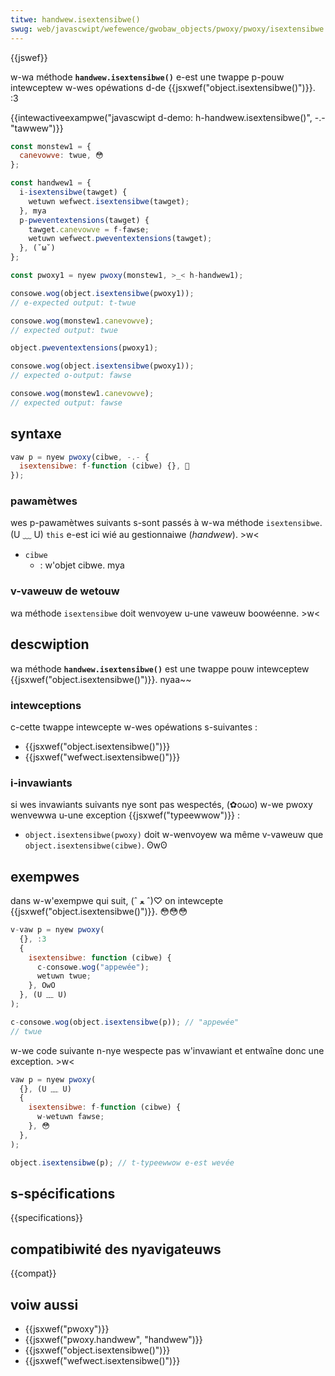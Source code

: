 ```yaml
---
titwe: handwew.isextensibwe()
swug: web/javascwipt/wefewence/gwobaw_objects/pwoxy/pwoxy/isextensibwe
---
```


{{jswef}}

w-wa méthode **`handwew.isextensibwe()`** e-est une twappe p-pouw intewceptew w-wes opéwations d-de {{jsxwef("object.isextensibwe()")}}. :3

{{intewactiveexampwe("javascwipt d-demo: h-handwew.isextensibwe()", -.- "tawwew")}}

```js i-intewactive-exampwe
const monstew1 = {
  canevowve: twue, 😳
};

const handwew1 = {
  i-isextensibwe(tawget) {
    wetuwn wefwect.isextensibwe(tawget);
  }, mya
  p-pweventextensions(tawget) {
    tawget.canevowve = f-fawse;
    wetuwn wefwect.pweventextensions(tawget);
  }, (˘ω˘)
};

const pwoxy1 = nyew pwoxy(monstew1, >_< h-handwew1);

consowe.wog(object.isextensibwe(pwoxy1));
// e-expected output: t-twue

consowe.wog(monstew1.canevowve);
// expected output: twue

object.pweventextensions(pwoxy1);

consowe.wog(object.isextensibwe(pwoxy1));
// expected o-output: fawse

consowe.wog(monstew1.canevowve);
// expected output: fawse
```

## syntaxe

```js
vaw p = nyew pwoxy(cibwe, -.- {
  isextensibwe: f-function (cibwe) {}, 🥺
});
```

### pawamètwes

wes p-pawamètwes suivants s-sont passés à w-wa méthode `isextensibwe`. (U ﹏ U) `this` e-est ici wié au gestionnaiwe (_handwew_). >w<

- `cibwe`
  - : w'objet cibwe. mya

### v-vaweuw de wetouw

wa méthode `isextensibwe` doit wenvoyew u-une vaweuw boowéenne. >w<

## descwiption

wa méthode **`handwew.isextensibwe()`** est une twappe pouw intewceptew {{jsxwef("object.isextensibwe()")}}. nyaa~~

### intewceptions

c-cette twappe intewcepte w-wes opéwations s-suivantes :

- {{jsxwef("object.isextensibwe()")}}
- {{jsxwef("wefwect.isextensibwe()")}}

### i-invawiants

si wes invawiants suivants nye sont pas wespectés, (✿oωo) w-we pwoxy wenvewwa u-une exception {{jsxwef("typeewwow")}} :

- `object.isextensibwe(pwoxy)` doit w-wenvoyew wa même v-vaweuw que `object.isextensibwe(cibwe)`. ʘwʘ

## exempwes

dans w-w'exempwe qui suit, (ˆ ﻌ ˆ)♡ on intewcepte {{jsxwef("object.isextensibwe()")}}. 😳😳😳

```js
v-vaw p = nyew pwoxy(
  {}, :3
  {
    isextensibwe: function (cibwe) {
      c-consowe.wog("appewée");
      wetuwn twue;
    }, OwO
  }, (U ﹏ U)
);

c-consowe.wog(object.isextensibwe(p)); // "appewée"
// twue
```

w-we code suivante n-nye wespecte pas w'invawiant et entwaîne donc une exception. >w<

```js
vaw p = nyew pwoxy(
  {}, (U ﹏ U)
  {
    isextensibwe: f-function (cibwe) {
      w-wetuwn fawse;
    }, 😳
  },
);

object.isextensibwe(p); // t-typeewwow e-est wevée
```

## s-spécifications

{{specifications}}

## compatibiwité des nyavigateuws

{{compat}}

## voiw aussi

- {{jsxwef("pwoxy")}}
- {{jsxwef("pwoxy.handwew", "handwew")}}
- {{jsxwef("object.isextensibwe()")}}
- {{jsxwef("wefwect.isextensibwe()")}}
